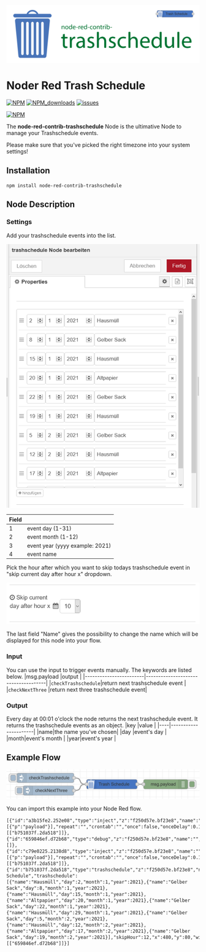 ![banner](img/trashschedule_banner.svg)
# Noder Red Trash Schedule

[![NPM](https://img.shields.io/npm/v/node-red-contrib-trashschedule)](https://www.npmjs.com/package/node-red-contrib-trashschedule)
[![NPM_downloads](https://img.shields.io/npm/dm/node-red-contrib-trashschedule)](https://www.npmjs.com/package/node-red-contrib-trashschedule)
[![issues](https://img.shields.io/github/issues/mariuslang/node-red-contrib-trashschedule)](https://github.com/MariusLang/node-red-contrib-trashschedule/issues)

[![NPM](https://nodei.co/npm/node-red-contrib-trashschedule.png?compact=true)](https://nodei.co/npm/node-red-contrib-trashschedule/)

The **node-red-contrib-trashschedule** Node is the ultimative Node to manage your Trashschedule events.

Please make sure that you've picked the right timezone into your system settings!

## Installation
```
npm install node-red-contrib-trashschedule
```

## Node Description
### Settings
Add your trashschedule events into the list.

![list_example](img/list_example.PNG)

|Field|                              |
|----|-------------------------------|
|1   |event day (1-31)               |
|2   |event month (1-12)             |
|3   |event year (yyyy example: 2021)|
|4   |event name                     |

Pick the hour after which you want to skip todays trashschedule event in "skip current day after hour x" dropdown.

![skip_example](img/skip_example.PNG)

The last field "Name" gives the possibility to change the name which will be displayed for this node into your flow.

### Input
You can use the input to trigger events manually. The keywords are listed below.
|msg.payload             |output                               |
|------------------------|-------------------------------------|
|```checkTrashschedule```|return next trashschedule event      |
|```checkNextThree```    |return next three trashschedule event|

### Output
Every day at 00:01 o'clock the node returns the next trashschedule event.
It returns the trashschedule events as an object.
|key |value                 |
|----|----------------------|
|name|the name you've chosen|
|day |event's day           |
|month|event's month        |
|year|event's year          |

## Example Flow
![flow_example](img/flow_example.PNG)

You can import this example into your Node Red flow.
```
[{"id":"a3b15fe2.252e08","type":"inject","z":"f250d57e.bf23e8","name":"","props":[{"p":"payload"}],"repeat":"","crontab":"","once":false,"onceDelay":0.1,"topic":"","payload":"checkTrashschedule","payloadType":"str","x":270,"y":60,"wires":[["b751037f.2da518"]]},{"id":"659846ef.d72b68","type":"debug","z":"f250d57e.bf23e8","name":"","active":true,"tosidebar":true,"console":false,"tostatus":false,"complete":"false","statusVal":"","statusType":"auto","x":650,"y":80,"wires":[]},{"id":"c79e0225.2138d8","type":"inject","z":"f250d57e.bf23e8","name":"","props":[{"p":"payload"}],"repeat":"","crontab":"","once":false,"onceDelay":0.1,"topic":"","payload":"checkNextThree","payloadType":"str","x":280,"y":100,"wires":[["b751037f.2da518"]]},{"id":"b751037f.2da518","type":"trashschedule","z":"f250d57e.bf23e8","name":"Trash Schedule","trashschedule":[{"name":"Hausmüll","day":2,"month":1,"year":2021},{"name":"Gelber Sack","day":8,"month":1,"year":2021},{"name":"Hausmüll","day":15,"month":1,"year":2021},{"name":"Altpapier","day":20,"month":1,"year":2021},{"name":"Gelber Sack","day":22,"month":1,"year":2021},{"name":"Hausmüll","day":29,"month":1,"year":2021},{"name":"Gelber Sack","day":5,"month":2,"year":2021},{"name":"Hausmüll","day":12,"month":2,"year":2021},{"name":"Altpapier","day":17,"month":2,"year":2021},{"name":"Gelber Sack","day":19,"month":2,"year":2021}],"skipHour":12,"x":480,"y":80,"wires":[["659846ef.d72b68"]]}]
```
